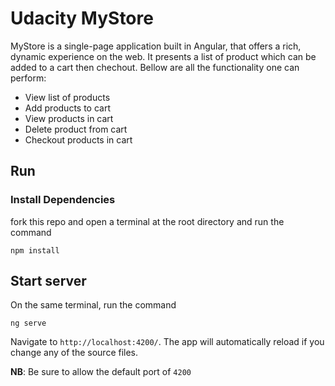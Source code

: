# Udacity MyStore

MyStore is a single-page application  built in Angular, that offers a rich, dynamic experience on the web. It presents a list of product which can be added to a cart then chechout. Bellow are all the functionality one can perform: 

- View list of products
- Add products to cart
- View products in cart
- Delete product from cart 
- Checkout products in cart 


## Run 
### Install Dependencies 
fork this repo and open a terminal at the root directory and run the command 

```
npm install
```

## Start server
On the same terminal, run the command 
```
ng serve
```
Navigate to `http://localhost:4200/`. The app will automatically reload if you change any of the source files.

**NB**: Be sure to allow the default port of `4200`
